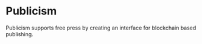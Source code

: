 # Publicism
Publicism supports free press by creating an interface for blockchain based publishing.
